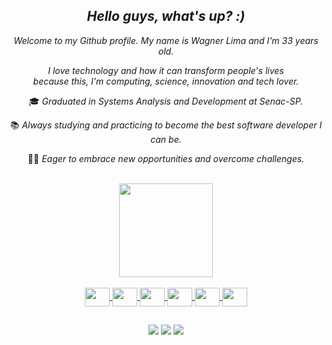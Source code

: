 <div align="center">
  
## *Hello guys, what's up? :)*


*Welcome to my Github profile. My name is Wagner Lima and I'm 33 years old.*

*I love technology and how it can transform people's lives*<br />
*because this, I'm computing, science, innovation and tech lover.*<br />

🎓 *Graduated in Systems Analysis and Development at Senac-SP.*<br />

📚 *Always studying and practicing to become the best software developer I can be.*<br />
  
🙋🏻 *Eager to embrace new opportunities and overcome challenges.*<br />
  
  
 

</div>
<br />

  <div align="center" >
  <a href="https://github.com/WagnerSousaLima">
 
  <img  height="150em" src="https://github-readme-stats.vercel.app/api/top-langs/?username=WagnerSousaLima&layout=compact&langs_count=7&theme=dark"/>
</div>
<div align="center" style="display: inline_block"><br>
  
<img align="center" height="30" width="40"  src="https://cdn.jsdelivr.net/gh/devicons/devicon/icons/html5/html5-original.svg" />
<img align="center" height="30" width="40"  src="https://cdn.jsdelivr.net/gh/devicons/devicon/icons/css3/css3-original.svg" />
<img align="center" height="30" width="40"  src="https://cdn.jsdelivr.net/gh/devicons/devicon/icons/javascript/javascript-original.svg" />
<img align="center"  height="30" width="40" src="https://cdn.jsdelivr.net/gh/devicons/devicon/icons/typescript/typescript-original.svg" />
<img align="center" height="30" width="40"  src="https://cdn.jsdelivr.net/gh/devicons/devicon/icons/react/react-original.svg" />
<img align="center" height="30" width="40"  src="https://cdn.jsdelivr.net/gh/devicons/devicon/icons/nodejs/nodejs-original.svg" />

 </div> 
            
          
 
  ##
 
<div align="center"> 
  <a href = "mailto:wagner.sousalima@gmail.com"><img src="https://img.shields.io/badge/-Gmail-%23333?style=for-the-badge&logo=gmail&logoColor=white" target="_blank"></a>
  <a href="https://www.linkedin.com/in/wagnersl7" target="_blank"><img src="https://img.shields.io/badge/-LinkedIn-%230077B5?style=for-the-badge&logo=linkedin&logoColor=white" target="_blank"></a> 
    <a href="https://instagram.com/wagnersl7" target="_blank"><img src="https://img.shields.io/badge/-Instagram-%23E4405F?style=for-the-badge&logo=instagram&logoColor=white" target="_blank"></a>
  
   <!-- ![Snake animation](https://github.com/WagnerSousaLima/WagnerSousaLima/blob/output/github-contribution-grid-snake.svg) -->
  
  </div>
  
  
          
          
